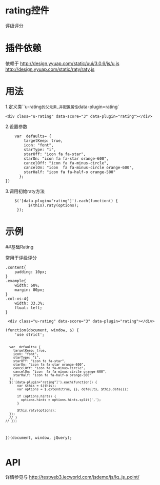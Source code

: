 # rating控件

评级评分

# 插件依赖

依赖于  http://design.yyuap.com/static/uui/3.0.6/js/u.js
		http://design.yyuap.com/static/raty/raty.js

# 用法

1.定义类``u-rating`的父元素,并配置属性`data-plugin=rating`

```
<div class="u-rating" data-score="3" data-plugin="rating"></div>

```

2.设置参数

```
	var  defaults= {
        targetKeep: true,
        icon: "font",
        starType: "i",
        starOff: "icon fa fa-star",
        starOn: "icon fa fa-star orange-600",
        cancelOff: "icon fa fa-minus-circle",
        cancelOn: "icon  fa fa-minus-circle orange-600",
        starHalf: "icon fa fa-half-o orange-500"
      };
})

```

3.调用初始raty方法

```
	$('[data-plugin="rating"]').each(function() {
          $(this).raty(options);
     });

```




# 示例


##基础Rating

常用于评级评分
<div class="example-content ex-hide"><style>.content{
    padding: 10px;
}
.example{
    width: 60%;
    margin: 80px;
}
.col-xs-4{
    width: 33.3%;
    float: left;
}
</style></div>
<div class="example-content"> <div class="u-rating" data-score="3" data-plugin="rating"></div></div>
<div class="example-content ex-hide"><script>(function(document, window, $) {
    'use strict';
    
      var  defaults= {
        targetKeep: true,
        icon: "font",
        starType: "i",
        starOff: "icon fa fa-star",
        starOn: "icon fa fa-star orange-600",
        cancelOff: "icon fa fa-minus-circle",
        cancelOn: "icon  fa fa-minus-circle orange-600",
        starHalf: "icon fa fa-half-o orange-500"
      };
      $('[data-plugin="rating"]').each(function() {
          var $this = $(this);
          var options = $.extend(true, {}, defaults, $this.data());

          if (options.hints) {
            options.hints = options.hints.split(',');
          }

          $this.raty(options);
      });
      // }
    // });
  })(document, window, jQuery);
</script></div>
<div class="examples-code"><pre><code>.content{
    padding: 10px;
}
.example{
    width: 60%;
    margin: 80px;
}
.col-xs-4{
    width: 33.3%;
    float: left;
}</code></pre>
</div>
<div class="examples-code"><pre><code> &lt;div class="u-rating" data-score="3" data-plugin="rating">&lt;/div></code></pre>
</div>
<div class="examples-code"><pre><code>(function(document, window, $) {
    'use strict';
    
      var  defaults= {
        targetKeep: true,
        icon: "font",
        starType: "i",
        starOff: "icon fa fa-star",
        starOn: "icon fa fa-star orange-600",
        cancelOff: "icon fa fa-minus-circle",
        cancelOn: "icon  fa fa-minus-circle orange-600",
        starHalf: "icon fa fa-half-o orange-500"
      };
      $('[data-plugin="rating"]').each(function() {
          var $this = $(this);
          var options = $.extend(true, {}, defaults, $this.data());

          if (options.hints) {
            options.hints = options.hints.split(',');
          }

          $this.raty(options);
      });
      // }
    // });
  })(document, window, jQuery);</code></pre>
</div>



# API

详情参见与 http://testweb3.iecworld.com/jsdemo/js/lq_js_point/
